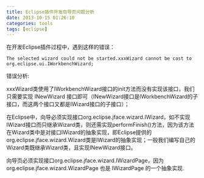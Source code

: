 ```yaml
---
title: Eclipse插件开发向导页问题分析
date: 2013-10-15 01:26:10
categories: tools
tags: [eclipse]
---
```

在开发Eclipse插件过程中，遇到这样的错误：

	The selected wizard could not be started.xxxWizard cannot be cast to org.eclipse.ui.IWorkbenchWizard;

错误分析:

xxxWizard类使用了IWorkbenchWizard接口的init方法而没有实现该接口，我们只需要实现 INewWizard 接口即可（INewWizard接口是IWorkbenchWizard的子接口，而这两个接口又都是IWizard接口的子接口）；

在Eclipse中，向导必须实现接口org.eclipse.jface.wizard.IWizard，如不实现IWizard接口而只继承Wizard类，则还需实现performFinish()方法，因为该方法在Wizard类中是对接口IWizard的抽象实现，即Eclipse提供的org.eclipse.jface.wizard.Wizard类是IWizard的抽象实现；一般我们编写自己的Wizard类既继承Wizard类，且实现INewWizard接口。

向导页必须实现接口org.eclipse.jface.wizard.IWizardPage，因为org.eclipse.jface.wizard.WizardPage 也是 IWizardPage 的一个抽象实现.